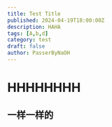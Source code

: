 ```yaml
---
title: Test Title
published: 2024-04-19T18:00:00Z
description: HAHA
tags: [A,b,d]
category: test
draft: false
author: PasserByNaOH
---
```


# HHHHHHHH
## 一样一样的